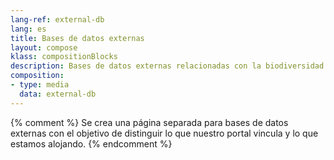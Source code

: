 ```yaml
---
lang-ref: external-db
lang: es
title: Bases de datos externas
layout: compose
klass: compositionBlocks
description: Bases de datos externas relacionadas con la biodiversidad de la Antártida y el Océano Austral
composition:
- type: media
  data: external-db
---
```


{% comment %}
Se crea una página separada para bases de datos externas con el objetivo de distinguir lo que nuestro portal vincula y lo que estamos alojando.
{% endcomment %}
